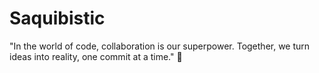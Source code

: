 # Saquibistic
"In the world of code, collaboration is our superpower. Together, we turn ideas into reality, one commit at a time." 🚀
